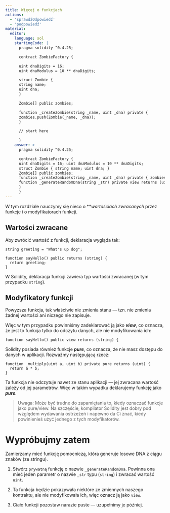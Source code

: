 ```yaml
---
title: Więcej o funkcjach
actions:
  - 'sprawdźOdpowiedź'
  - 'podpowiedź'
material:
  editor:
    language: sol
    startingCode: |
      pragma solidity ^0.4.25;

      contract ZombieFactory {

      uint dnaDigits = 16;
      uint dnaModulus = 10 ** dnaDigits;

      struct Zombie {
      string name;
      uint dna;
      }

      Zombie[] public zombies;

      function _createZombie(string _name, uint _dna) private {
      zombies.push(Zombie(_name, _dna));
      }

      // start here

      }
    answer: >
      pragma solidity ^0.4.25;

      contract ZombieFactory {
      uint dnaDigits = 16; uint dnaModulus = 10 ** dnaDigits;
      struct Zombie { string name; uint dna; }
      Zombie[] public zombies;
      function _createZombie(string _name, uint _dna) private { zombies.push(Zombie(_name, _dna)); }
      function _generateRandomDna(string _str) private view returns (uint) {
      }
      }
---
```

W tym rozdziale nauczymy się nieco o ***wartościach zwracanych</strong>* przez funkcje i o modyfikatorach funkcji.</p> 

## Wartości zwracane

Aby zwrócić wartość z funkcji, deklaracja wygląda tak:

    string greeting = "What's up dog";
    
    function sayHello() public returns (string) {
      return greeting;
    }
    

W Solidity, deklaracja funkcji zawiera typ wartości zwracanej (w tym przypadku `string`).

## Modyfikatory funkcji

Powyższa funkcja, tak właściwie nie zmienia stanu — tzn. nie zmienia żadnej wartości ani niczego nie zapisuje.

Więc w tym przypadku powinniśmy zadeklarować ją jako ***view***, co oznacza, że jest to funkcja tylko do odczytu danych, ale nie modyfikowania ich:

    function sayHello() public view returns (string) {
    

Solidity posiada również funkcje ***pure***, co oznacza, że nie masz dostępu do danych w aplikacji. Rozważmy następującą rzecz:

    function _multiply(uint a, uint b) private pure returns (uint) {
      return a * b;
    }
    

Ta funkcja nie odczytuje nawet ze stanu aplikacji — jej zwracana wartość zależy od jej parametrów. Więc w takim wypadku deklarujemy funkcję jako ***pure***.

> Uwaga: Może być trudne do zapamiętania to, kiedy oznaczać funkcje jako pure/view. Na szczęście, kompilator Solidity jest dobry pod względem wydawania ostrzeżeń i napewno da Ci znać, kiedy powinienieś użyć jednego z tych modyfikatorów.

# Wypróbujmy zatem

Zamierzamy mieć funkcję pomocniczą, która generuje losowe DNA z ciągu znaków (ze stringu).

1. Stwórz `prywatną` funkcję o nazwie `_generateRandomDna`. Powinna ona mieć jeden parametr o nazwie `_str` typu (`string`) i zwracać wartość `uint`.

2. Ta funkcja będzie pokazywała niektóre ze zmiennych naszego kontraktu, ale nie modyfikowała ich, więc oznacz ją jako `view`.

3. Ciało funkcji pozostaw narazie puste — uzupełnimy je później.